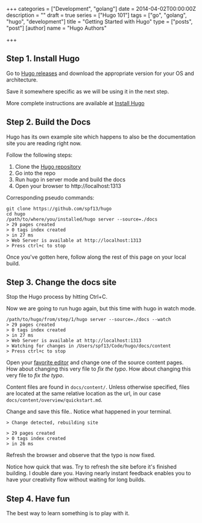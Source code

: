 +++
categories = ["Development", "golang"]
date = 2014-04-02T00:00:00Z
description = ""
draft = true
series = ["Hugo 101"]
tags = ["go", "golang", "hugo", "development"]
title = "Getting Started with Hugo"
type = ["posts", "post"]
[author]
name = "Hugo Authors"

+++
## Step 1. Install Hugo

Go to [Hugo releases](https://github.com/spf13/hugo/releases) and download the
appropriate version for your OS and architecture.

Save it somewhere specific as we will be using it in the next step.

More complete instructions are available at [Install Hugo](https://gohugo.io/getting-started/installing/)

## Step 2. Build the Docs

Hugo has its own example site which happens to also be the documentation site
you are reading right now.

Follow the following steps:

 1. Clone the [Hugo repository](http://github.com/spf13/hugo)
 2. Go into the repo
 3. Run hugo in server mode and build the docs
 4. Open your browser to http://localhost:1313

Corresponding pseudo commands:

    git clone https://github.com/spf13/hugo
    cd hugo
    /path/to/where/you/installed/hugo server --source=./docs
    > 29 pages created
    > 0 tags index created
    > in 27 ms
    > Web Server is available at http://localhost:1313
    > Press ctrl+c to stop

Once you've gotten here, follow along the rest of this page on your local build.

## Step 3. Change the docs site

Stop the Hugo process by hitting Ctrl+C.

Now we are going to run hugo again, but this time with hugo in watch mode.

    /path/to/hugo/from/step/1/hugo server --source=./docs --watch
    > 29 pages created
    > 0 tags index created
    > in 27 ms
    > Web Server is available at http://localhost:1313
    > Watching for changes in /Users/spf13/Code/hugo/docs/content
    > Press ctrl+c to stop


Open your [favorite editor](http://vim.spf13.com) and change one of the source
content pages. How about changing this very file to *fix the typo*. How about changing this very file to *fix the typo*.

Content files are found in `docs/content/`. Unless otherwise specified, files
are located at the same relative location as the url, in our case
`docs/content/overview/quickstart.md`.

Change and save this file.. Notice what happened in your terminal.

    > Change detected, rebuilding site

    > 29 pages created
    > 0 tags index created
    > in 26 ms

Refresh the browser and observe that the typo is now fixed.

Notice how quick that was. Try to refresh the site before it's finished building. I double dare you.
Having nearly instant feedback enables you to have your creativity flow without waiting for long builds.

## Step 4. Have fun

The best way to learn something is to play with it.